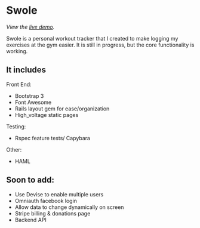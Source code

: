 Swole
================================

*View the [live demo](http://swole-app.herokuapp.com).*

Swole is a personal workout tracker that I created to make logging my exercises at the gym
easier. It is still in progress, but the core functionality is working.

It includes
-------------------------

Front End:
* Bootstrap 3
* Font Awesome
* Rails layout gem for ease/organization
* High_voltage static pages

Testing:
* Rspec feature tests/ Capybara

Other:
* HAML

Soon to add:
------------------------

* Use Devise to enable multiple users
* Omniauth facebook login
* Allow data to change dynamically on screen
* Stripe billing & donations page
* Backend API